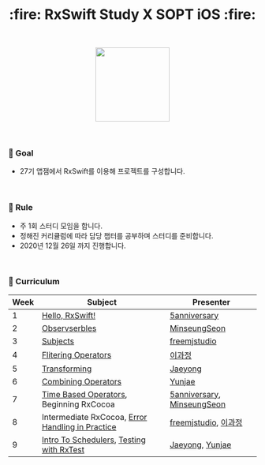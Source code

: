 <h1 align="center"> :fire: RxSwift Study   X   SOPT iOS :fire: </h1> 
</br>

<p align="center"> <img src="https://www.thedroidsonroids.com/wp-content/uploads/2016/02/Rx_Logo_M-390x390.png" width="150"> </p>

</br>

### :seedling: Goal

- 27기 앱잼에서 RxSwift를 이용해 프로젝트를 구성합니다.


</br>

### :herb: Rule

- 주 1회 스터디 모임을 합니다.
- 정해진 커리큘럼에 따라 담당 챕터를 공부하며 스터디를 준비합니다.
- 2020년 12월 26일 까지 진행합니다.


</br>

### :deciduous_tree: Curriculum

| Week | Subject                                               | Presenter                                                    |
| ---- | ----------------------------------------------------- | ------------------------------------------------------------ |
| 1    | [Hello, RxSwift!](week1.md)                           | [5anniversary](https://github.com/5anniversary)              |
| 2    | [Observserbles](week2.md)                             | [MinseungSeon](https://github.com/minseungseon)              |
| 3    | [Subjects](week3.md)                                  | [freemjstudio](https://github.com/freemjstudio)              |
| 4    | [Flitering Operators](week4.md)                       | [이과정](https://github.com/gwajeong)                        |
| 5    | [Transforming](week5.md)                              | [Jaeyong](https://github.com/wody27)                         |
| 6    | [Combining Operators](week6.md)                       | [Yunjae](https://github.com/qodhrkawk)                       |
| 7    | [Time Based Operators](week7_1.md), Beginning RxCocoa | [5anniversary](https://github.com/5anniversary), [MinseungSeon](https://github.com/minseungseon) |
| 8    | Intermediate RxCocoa, [Error Handling in Practice](week8_2%20.md) | [freemjstudio](https://github.com/freemjstudio), [이과정](https://github.com/gwajeong) |
| 9    | [Intro To Schedulers](Intro-To-Schedulers.md), [Testing with RxTest](week9_2.md)              | [Jaeyong](https://github.com/wody27), [Yunjae](https://github.com/qodhrkawk) |

